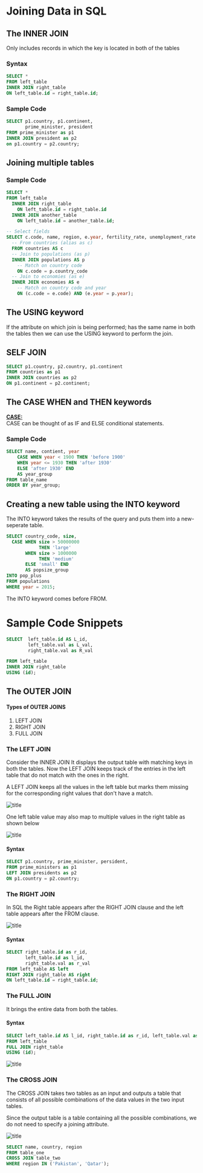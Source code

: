 # Joining Data in SQL

## The INNER JOIN 

Only includes records in which the key is located in both of the tables

### Syntax

```SQL
SELECT *
FROM left_table
INNER JOIN right_table
ON left_table.id = right_table.id;
```

### Sample Code

```SQL
SELECT p1.country, p1.continent, 
       prime_minister, president
FROM prime_minister as p1
INNER JOIN president as p2
on p1.country = p2.country;
```

## Joining multiple tables 

### Sample Code

```SQL
SELECT *
FROM left_table
  INNER JOIN right_table
    ON left_table.id = right_table.id
  INNER JOIN another_table
    ON left_table.id = another_table.id;
```

```SQL
-- Select fields
SELECT c.code, name, region, e.year, fertility_rate, unemployment_rate
  -- From countries (alias as c)
  FROM countries AS c
  -- Join to populations (as p)
  INNER JOIN populations AS p
    -- Match on country code
    ON c.code = p.country_code
  -- Join to economies (as e)
  INNER JOIN economies AS e
    -- Match on country code and year
    ON (c.code = e.code) AND (e.year = p.year);
```

## The USING keyword

If the attribute on which join is being performed; has the same name in both the tables then we can use the USING keyword to perform the join.

## SELF JOIN

```SQL
SELECT p1.country, p2.country, p1.continent
FROM countries as p1
INNER JOIN countries as p2
ON p1.continent = p2.continent;
```

## The CASE WHEN and THEN keywords

<b><u>CASE:</u></b><br>
CASE can be thought of as IF and ELSE conditional statements.

### Sample Code

```SQL
SELECT name, contient, year
    CASE WHEN year < 1900 THEN 'before 1900'
    WHEN year <= 1930 THEN 'after 1930'
    ELSE 'after 1930' END
    AS year_group
FROM table_name
ORDER BY year_group;
```

## Creating a new table using the INTO keyword

The INTO keyword takes the results of the query and puts them into a new-seperate table.
```SQL
SELECT country_code, size,
  CASE WHEN size > 50000000
            THEN 'large'
       WHEN size > 1000000
            THEN 'medium'
       ELSE 'small' END
       AS popsize_group
INTO pop_plus       
FROM populations
WHERE year = 2015;
```

The INTO keyword comes before FROM.

# Sample Code Snippets

```SQL
SELECT  left_table.id AS L_id,
        left_table.val as L_val,
        right_table.val as R_val

FROM left_table
INNER JOIN right_table
USING (id);
```

## The OUTER JOIN

#### Types of OUTER JOINS

1. LEFT JOIN
2. RIGHT JOIN
3. FULL JOIN

### The LEFT JOIN

Consider the INNER JOIN 
It displays the output table with matching keys in both the tables.
Now the LEFT JOIN keeps track of the entries in the left table that do not match with the ones in the right.

A LEFT JOIN keeps all the values in the left table but marks them missing for the corresponding right values that don't have a match.

![title](./Images/Left_Join.PNG)

One left table value may also map to multiple values in the right table as shown below

![title](./Images/Multiple_Values.PNG)

#### Syntax

```SQL
SELECT p1.country, prime_minister, persident,
FROM prime_ministers as p1
LEFT JOIN presidents as p2
ON p1.country = p2.country;
```



### The RIGHT JOIN

In SQL the Right table appears after the RIGHT JOIN clause and the left table appears after the FROM clause.

![title](./Images/Right_Join.PNG)

#### Syntax

```SQL
SELECT right_table.id as r_id,
       left_table.id as l_id,
       right_table.val as r_val
FROM left_table AS left
RIGHT JOIN right_table AS right
ON left_table.id = right_table.id;
```

### The FULL JOIN

It brings the entire data from both the tables.

#### Syntax

```SQL
SELECT left_table.id AS l_id, right_table.id as r_id, left_table.val as l_val, right_table.val as r_val
FROM left_table
FULL JOIN right_table
USING (id);
```
![title](./Images/Full_Join.PNG)

### The CROSS JOIN 

The CROSS JOIN takes two tables as an input and outputs a table that consists of all possible combinations of the data values in the two input tables.

Since the output table is a table containing all the possible combinations, we do not need to specify a joining attribute.


![title](./Images/Cross_Join.PNG)

```SQL
SELECT name, country, region 
FROM table_one
CROSS JOIN table_two
WHERE region IN ('Pakistan', 'Qatar');
```









       

